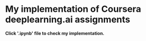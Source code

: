 # My implementation of Coursera deeplearning.ai assignments
**Click '.ipynb' file to check my implementation.**
